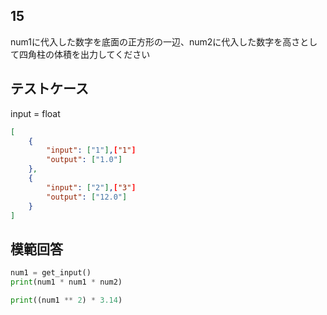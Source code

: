 ## 15

num1に代入した数字を底面の正方形の一辺、num2に代入した数字を高さとして四角柱の体積を出力してください

## テストケース
input = float
```json
[
	{
		"input": ["1"],["1"]
		"output": ["1.0"]
  	},
	{
		"input": ["2"],["3"]
		"output": ["12.0"]
	}
]
```

## 模範回答
```python
num1 = get_input()
print(num1 * num1 * num2)

print((num1 ** 2) * 3.14)
```